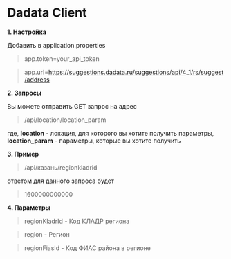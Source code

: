 # Dadata Client

**1. Настройка**

 Добавить в application.properties
 
 > app.token=your_api_token
 
 > app.url=https://suggestions.dadata.ru/suggestions/api/4_1/rs/suggest/address

**2. Запросы**

  Вы можете отправить GET запрос на адрес
  
  > /api/location/location_param
  
  где, **location** - локация, для которого вы хотите получить параметры, **location_param** - параметры, которые вы хотите получить  
  
  **3. Пример**
  
  > /api/казань/regionkladrid
  
  ответом для данного запроса будет
  
  > 1600000000000
  
  **4. Параметры**
  
  > regionKladrId - Код КЛАДР региона
  
  > region - Регион
  
  > regionFiasId - 	Код ФИАС района в регионе
